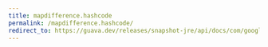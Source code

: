 ```yaml
---
title: mapdifference.hashcode
permalink: /mapdifference.hashcode/
redirect_to: https://guava.dev/releases/snapshot-jre/api/docs/com/google/common/collect/MapDifference.html#hashCode--
---
```

